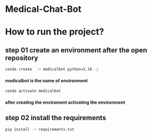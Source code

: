 # Medical-Chat-Bot

# How to run the project?

## step 01  create an environment after the  open repository 

```bash
conda create  -n medicalbot python=3.10 -y 

```
#### medicalbot  is the name of environment

``` bash
conda activate medicalbot
```
#### after creating the enviroment activating the environment

## step 02  install the requirements
```bash
pip install -r requirements.txt
```
